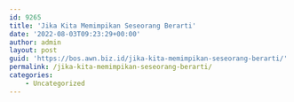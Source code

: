 ```yaml
---
id: 9265
title: 'Jika Kita Memimpikan Seseorang Berarti'
date: '2022-08-03T09:23:29+00:00'
author: admin
layout: post
guid: 'https://bos.awn.biz.id/jika-kita-memimpikan-seseorang-berarti/'
permalink: /jika-kita-memimpikan-seseorang-berarti/
categories:
    - Uncategorized
---
```


